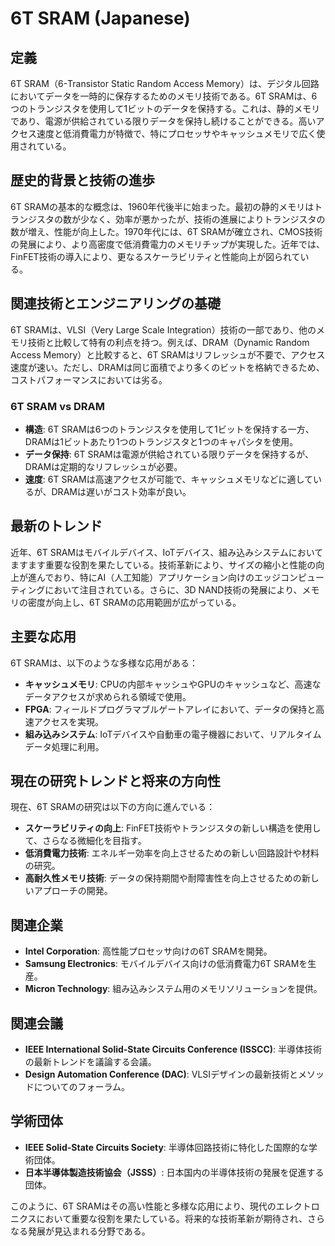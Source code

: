 # 6T SRAM (Japanese)

## 定義
6T SRAM（6-Transistor Static Random Access Memory）は、デジタル回路においてデータを一時的に保存するためのメモリ技術である。6T SRAMは、6つのトランジスタを使用して1ビットのデータを保持する。これは、静的メモリであり、電源が供給されている限りデータを保持し続けることができる。高いアクセス速度と低消費電力が特徴で、特にプロセッサやキャッシュメモリで広く使用されている。

## 歴史的背景と技術の進歩
6T SRAMの基本的な概念は、1960年代後半に始まった。最初の静的メモリはトランジスタの数が少なく、効率が悪かったが、技術の進展によりトランジスタの数が増え、性能が向上した。1970年代には、6T SRAMが確立され、CMOS技術の発展により、より高密度で低消費電力のメモリチップが実現した。近年では、FinFET技術の導入により、更なるスケーラビリティと性能向上が図られている。

## 関連技術とエンジニアリングの基礎
6T SRAMは、VLSI（Very Large Scale Integration）技術の一部であり、他のメモリ技術と比較して特有の利点を持つ。例えば、DRAM（Dynamic Random Access Memory）と比較すると、6T SRAMはリフレッシュが不要で、アクセス速度が速い。ただし、DRAMは同じ面積でより多くのビットを格納できるため、コストパフォーマンスにおいては劣る。

### 6T SRAM vs DRAM
- **構造**: 6T SRAMは6つのトランジスタを使用して1ビットを保持する一方、DRAMは1ビットあたり1つのトランジスタと1つのキャパシタを使用。
- **データ保持**: 6T SRAMは電源が供給されている限りデータを保持するが、DRAMは定期的なリフレッシュが必要。
- **速度**: 6T SRAMは高速アクセスが可能で、キャッシュメモリなどに適しているが、DRAMは遅いがコスト効率が良い。

## 最新のトレンド
近年、6T SRAMはモバイルデバイス、IoTデバイス、組み込みシステムにおいてますます重要な役割を果たしている。技術革新により、サイズの縮小と性能の向上が進んでおり、特にAI（人工知能）アプリケーション向けのエッジコンピューティングにおいて注目されている。さらに、3D NAND技術の発展により、メモリの密度が向上し、6T SRAMの応用範囲が広がっている。

## 主要な応用
6T SRAMは、以下のような多様な応用がある：
- **キャッシュメモリ**: CPUの内部キャッシュやGPUのキャッシュなど、高速なデータアクセスが求められる領域で使用。
- **FPGA**: フィールドプログラマブルゲートアレイにおいて、データの保持と高速アクセスを実現。
- **組み込みシステム**: IoTデバイスや自動車の電子機器において、リアルタイムデータ処理に利用。

## 現在の研究トレンドと将来の方向性
現在、6T SRAMの研究は以下の方向に進んでいる：
- **スケーラビリティの向上**: FinFET技術やトランジスタの新しい構造を使用して、さらなる微細化を目指す。
- **低消費電力技術**: エネルギー効率を向上させるための新しい回路設計や材料の研究。
- **高耐久性メモリ技術**: データの保持期間や耐障害性を向上させるための新しいアプローチの開発。

## 関連企業
- **Intel Corporation**: 高性能プロセッサ向けの6T SRAMを開発。
- **Samsung Electronics**: モバイルデバイス向けの低消費電力6T SRAMを生産。
- **Micron Technology**: 組み込みシステム用のメモリソリューションを提供。

## 関連会議
- **IEEE International Solid-State Circuits Conference (ISSCC)**: 半導体技術の最新トレンドを議論する会議。
- **Design Automation Conference (DAC)**: VLSIデザインの最新技術とメソッドについてのフォーラム。

## 学術団体
- **IEEE Solid-State Circuits Society**: 半導体回路技術に特化した国際的な学術団体。
- **日本半導体製造技術協会（JSSS）**: 日本国内の半導体技術の発展を促進する団体。

このように、6T SRAMはその高い性能と多様な応用により、現代のエレクトロニクスにおいて重要な役割を果たしている。将来的な技術革新が期待され、さらなる発展が見込まれる分野である。